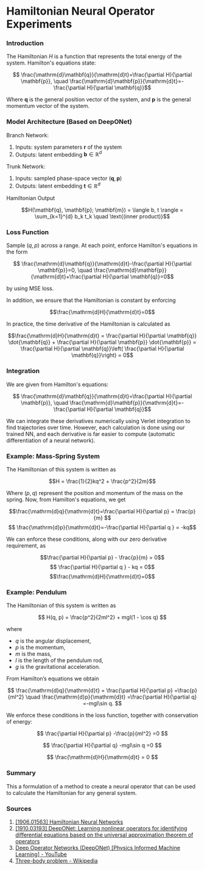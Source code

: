 # Hamiltonian Neural Operator Experiments


### Introduction
The Hamiltonian $H$ is a function that represents the total energy of the system. Hamilton's equations state:

$$ \frac{\mathrm{d}\mathbf{q}}{\mathrm{d}t}=\frac{\partial H}{\partial \mathbf{p}}, \quad \frac{\mathrm{d}\mathbf{p}}{\mathrm{d}t}=-\frac{\partial H}{\partial \mathbf{q}}$$

Where $\mathbf{q}$ is the general position vector of the system, and $\mathbf{p}$ is the general momentum vector of the system.

### Model Architecture (Based on DeepONet)
Branch Network:
1. Inputs: system parameters $\mathbf{r}$ of the system
2. Outputs: latent embedding $\mathbf{b} \in \mathbb{R}^d$

Trunk Network:
1. Inputs: sampled phase-space vector $(\mathbf{q}, \mathbf{p})$
2. Outputs: latent embedding $\mathbf{t} \in \mathbb{R}^d$

Hamiltonian Output
 

  $$H(\mathbf{q}, \mathbf{p}; \mathbf{m}) = \langle b, t \rangle = \sum_{k=1}^{d} b_k t_k \quad \text{(inner product)}$$

  
### Loss Function
Sample $(q, p)$ across a range. At each point, enforce Hamilton's equations in the form

$$ \frac{\mathrm{d}\mathbf{q}}{\mathrm{d}t}-\frac{\partial H}{\partial \mathbf{p}}=0, \quad \frac{\mathrm{d}\mathbf{p}}{\mathrm{d}t}+\frac{\partial H}{\partial \mathbf{q}}=0$$

by using MSE loss.

In addition, we ensure that the Hamiltonian is constant by enforcing

$$\frac{\mathrm{d}H}{\mathrm{d}t}=0$$

In practice, the time derivative of the Hamiltonian is calculated as

$$\frac{\mathrm{d}H}{\mathrm{d}t} = \frac{\partial H}{\partial \mathbf{q}} \dot{\mathbf{q}} + \frac{\partial H}{\partial \mathbf{p}} \dot{\mathbf{p}} =  \frac{\partial H}{\partial \mathbf{q}}\left(  \frac{\partial H}{\partial \mathbf{q}}\right) = 0$$
  

### Integration
We are given from Hamilton's equations:

$$ \frac{\mathrm{d}\mathbf{q}}{\mathrm{d}t}=\frac{\partial H}{\partial \mathbf{p}}, \quad \frac{\mathrm{d}\mathbf{p}}{\mathrm{d}t}=-\frac{\partial H}{\partial \mathbf{q}}$$
  
We can integrate these derivatives numerically using Verlet integration to find trajectories over time. However, each calculation is done using our trained NN, and each derivative is far easier to compute (automatic differentiation of a neural network).
 
### Example: Mass-Spring System

The Hamiltonian of this system is written as 

$$H = \frac{1}{2}kq^2 + \frac{p^2}{2m}$$

Where $(p, q)$ represent the position and momentum of the mass on the spring. Now, from Hamilton's equations, we get

$$\frac{\mathrm{d}q}{\mathrm{d}t}=\frac{\partial H}{\partial p} = \frac{p}{m} $$ $$ \frac{\mathrm{d}p}{\mathrm{d}t}=-\frac{\partial H}{\partial q } = -kq$$

We can enforce these conditions, along with our zero derivative requirement, as

$$\frac{\partial H}{\partial p} - \frac{p}{m} = 0$$ $$ \frac{\partial H}{\partial q } - kq = 0$$ $$\frac{\mathrm{d}H}{\mathrm{d}t}=0$$


### Example: Pendulum

The Hamiltonian of this system is written as

$$
H(q, p) = \frac{p^2}{2ml^2} + mgl(1 - \cos q)
$$

where

* $q$ is the angular displacement,
* $p$ is the momentum,
* $m$ is the mass,
* $l$ is the length of the pendulum rod,
* $g$ is the gravitational acceleration.

From Hamilton’s equations we obtain

$$
\frac{\mathrm{d}q}{\mathrm{d}t} = \frac{\partial H}{\partial p}
=\frac{p}{ml^2} 
\quad
\frac{\mathrm{d}p}{\mathrm{d}t} =\frac{\partial H}{\partial q}
=-mgl\sin q.
$$

We enforce these conditions in the loss function, together with conservation of energy:

$$
\frac{\partial H}{\partial p} -\frac{p}{ml^2}
=0
$$

$$
\frac{\partial H}{\partial q} -mgl\sin q
=0
$$

$$
\frac{\mathrm{d}H}{\mathrm{d}t} = 0
$$





### Summary
This a formulation of a method to create a neural operator that can be used to calculate the Hamiltonian for any general system.
 
### Sources
1. [[1906.01563] Hamiltonian Neural Networks](https://arxiv.org/abs/1906.01563)
2. [[1910.03193] DeepONet: Learning nonlinear operators for identifying differential equations based on the universal approximation theorem of operators](https://arxiv.org/abs/1910.03193)
3. [Deep Operator Networks (DeepONet) [Physics Informed Machine Learning] - YouTube](https://www.youtube.com/watch?v=CDCyOHXDRcI)
4. [Three-body problem - Wikipedia](https://en.wikipedia.org/wiki/Three-body_problem)